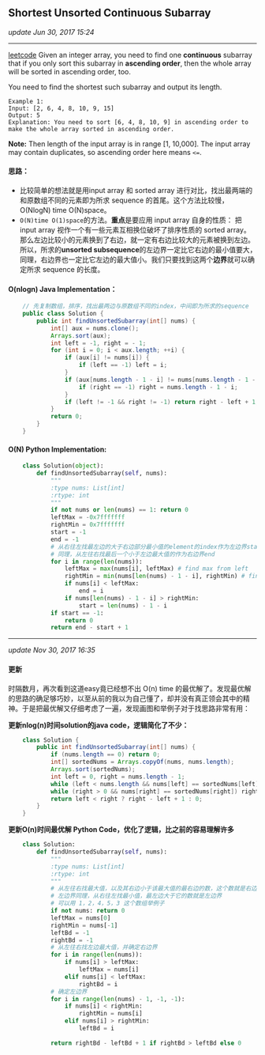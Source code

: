 ## Shortest Unsorted Continuous Subarray
_update Jun 30, 2017 15:24_

---
[leetcode](https://leetcode.com/problems/shortest-unsorted-continuous-subarray/#/description)
Given an integer array, you need to find one **continuous** subarray that if you only sort this subarray in **ascending order**, then the whole array will be sorted in ascending order, too.

You need to find the shortest such subarray and output its length.

    Example 1:
    Input: [2, 6, 4, 8, 10, 9, 15]
    Output: 5
    Explanation: You need to sort [6, 4, 8, 10, 9] in ascending order to make the whole array sorted in ascending order.
**Note:**
Then length of the input array is in range [1, 10,000].
The input array may contain duplicates, so ascending order here means `<=`.

#### 思路：
*  比较简单的想法就是用input array 和 sorted array 进行对比，找出最两端的和原数组不同的元素即为所求 sequence 的首尾。这个方法比较慢，O(NlogN) time O(N)space。
*  `O(N)time O(1)space`的方法。**重点**是要应用 input array 自身的性质： 把input array 视作一个有一些元素互相换位破坏了排序性质的 sorted array。那么左边比较小的元素换到了右边，就一定有右边比较大的元素被换到左边。所以，所求的**unsorted subsequence**的左边界一定比它右边的最小值要大，同理，右边界也一定比它左边的最大值小。我们只要找到这两个**边界**就可以确定所求 sequence 的长度。
    
#### O(nlogn) Java Implementation：
```java
    // 先复制数组，排序，找出最两边与原数组不同的index，中间即为所求的sequence
    public class Solution {
        public int findUnsortedSubarray(int[] nums) {
            int[] aux = nums.clone();
            Arrays.sort(aux);
            int left = -1, right = - 1;
            for (int i = 0; i < aux.length; ++i) {
                if (aux[i] != nums[i]) {
                    if (left == -1) left = i;
                }
                if (aux[nums.length - 1 - i] != nums[nums.length - 1 - i]) {
                    if (right == -1) right = nums.length - 1 - i;
                }
                if (left != -1 && right != -1) return right - left + 1;
            }
            return 0;
        }
    }
```

#### O(N) Python Implementation:
```python
    class Solution(object):
        def findUnsortedSubarray(self, nums):
            """
            :type nums: List[int]
            :rtype: int
            """
            if not nums or len(nums) == 1: return 0
            leftMax = -0x7fffffff
            rightMin = 0x7fffffff
            start = -1
            end = -1
            # 从右往左找最左边的大于右边部分最小值的element的index作为左边界start
            # 同理，从左往右找最后一个小于左边最大值的作为右边界end
            for i in range(len(nums)):
                leftMax = max(nums[i], leftMax) # find max from left
                rightMin = min(nums[len(nums) - 1 - i], rightMin) # find min from right
                if nums[i] < leftMax:
                    end = i
                if nums[len(nums) - 1 - i] > rightMin:
                    start = len(nums) - 1 - i
            if start == -1:
                return 0
            return end - start + 1
```

---
_update Nov 30, 2017 16:35_
#### 更新
时隔数月，再次看到这道easy竟已经想不出 O(n) time 的最优解了。发现最优解的思路的确足够巧妙，以至从前的我以为自己懂了，却并没有真正领会其中的精神。于是把最优解又仔细考虑了一遍，发现画图和举例子对于找思路非常有用：


**更新nlog(n)时间solution的java code，逻辑简化了不少：**
```java
    class Solution {
        public int findUnsortedSubarray(int[] nums) {
            if (nums.length == 0) return 0;
            int[] sortedNums = Arrays.copyOf(nums, nums.length);
            Arrays.sort(sortedNums);
            int left = 0, right = nums.length - 1;
            while (left < nums.length && nums[left] == sortedNums[left]) left++;
            while (right > 0 && nums[right] == sortedNums[right]) right--;
            return left < right ? right - left + 1 : 0;
        }
    }
```

**更新O(n)时间最优解 Python Code，优化了逻辑，比之前的容易理解许多**
```python
    class Solution:
        def findUnsortedSubarray(self, nums):
            """
            :type nums: List[int]
            :rtype: int
            """
            # 从左往右找最大值，以及其右边小于该最大值的最右边的数，这个数就是右边界；
            # 左边界同理，从右往左找最小值，最左边大于它的数就是左边界
            # 可以用 1，2，4，5，3 这个数组举例子
            if not nums: return 0
            leftMax = nums[0]
            rightMin = nums[-1]
            leftBd = -1
            rightBd = -1
            # 从左往右找左边最大值，并确定右边界
            for i in range(len(nums)):
                if nums[i] > leftMax:
                    leftMax = nums[i]
                elif nums[i] < leftMax:
                    rightBd = i
            # 确定左边界
            for i in range(len(nums) - 1, -1, -1):
                if nums[i] < rightMin:
                    rightMin = nums[i]
                elif nums[i] > rightMin:
                    leftBd = i
                    
            return rightBd - leftBd + 1 if rightBd > leftBd else 0
```









